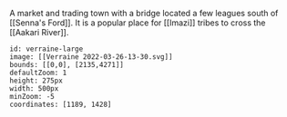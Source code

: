 A market and trading town with a bridge located a few leagues south of [[Senna's Ford]]. It is a popular place for [[Imazi]] tribes to cross the [[Aakari River]].



```leaflet
id: verraine-large
image: [[Verraine 2022-03-26-13-30.svg]]
bounds: [[0,0], [2135,4271]]
defaultZoom: 1
height: 275px
width: 500px
minZoom: -5
coordinates: [1189, 1428]
```
